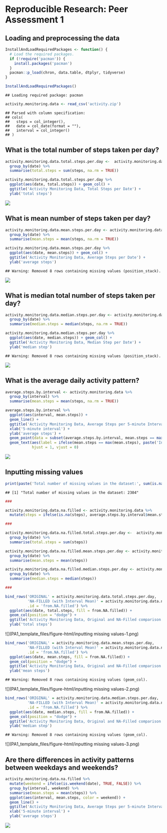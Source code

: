 # Reproducible Research: Peer Assessment 1


## Loading and preprocessing the data

```r
InstallAndLoadRequiredPackages <- function() {
  # Load the required packages.
  if (!require('pacman')) {
    install.packages('pacman')
  }
  pacman::p_load(chron, data.table, dtplyr, tidyverse)
}

InstallAndLoadRequiredPackages()
```

```
## Loading required package: pacman
```

```r
activity.monitoring.data <- read_csv('activity.zip')
```

```
## Parsed with column specification:
## cols(
##   steps = col_integer(),
##   date = col_date(format = ""),
##   interval = col_integer()
## )
```

## What is the total number of steps taken per day?

```r
activity.monitoring.data.total.steps.per.day <-  activity.monitoring.data %>%
  group_by(date) %>%
  summarise(total.steps = sum(steps, na.rm = TRUE)) 

activity.monitoring.data.total.steps.per.day %>%
  ggplot(aes(date, total.steps)) + geom_col() +
  ggtitle('Activity Monitoring Data, Total Steps per Date') +
  ylab('total steps')
```

![](PA1_template_files/figure-html/total_steps_per_day-1.png)<!-- -->

## What is mean number of steps taken per day?

```r
activity.monitoring.data.mean.steps.per.day <- activity.monitoring.data %>%
  group_by(date) %>%
  summarise(mean.steps = mean(steps, na.rm = TRUE)) 

activity.monitoring.data.mean.steps.per.day %>%
  ggplot(aes(date, mean.steps)) + geom_col() +
  ggtitle('Activity Monitoring Data, Average Steps per Date') +
  ylab('average steps')
```

```
## Warning: Removed 8 rows containing missing values (position_stack).
```

![](PA1_template_files/figure-html/mean_steps_per_day-1.png)<!-- -->

## What is median total number of steps taken per day?

```r
activity.monitoring.data.median.steps.per.day <- activity.monitoring.data %>%
  group_by(date) %>%
  summarise(median.steps = median(steps, na.rm = TRUE)) 

activity.monitoring.data.median.steps.per.day %>%
  ggplot(aes(date, median.steps)) + geom_col() +
  ggtitle('Activity Monitoring Data, Median Step per Date') +
  ylab('median step')
```

```
## Warning: Removed 8 rows containing missing values (position_stack).
```

![](PA1_template_files/figure-html/median_total_steps_per_day-1.png)<!-- -->


## What is the average daily activity pattern?

```r
average.steps.by.interval <- activity.monitoring.data %>%
  group_by(interval) %>%
  summarise(mean.steps = mean(steps, na.rm = TRUE))

average.steps.by.interval %>%
  ggplot(aes(interval, mean.steps)) +
  geom_line() +
  ggtitle('Activity Monitoring Data, Average Steps per 5-minute Interval') +
  xlab('5-minute interval') +
  ylab('average steps') +
  geom_point(data = subset(average.steps.by.interval, mean.steps == max(mean.steps))) +
  geom_text(aes(label = ifelse(mean.steps == max(mean.steps), paste('Interval with max steps: ', interval), '')), 
            hjust = 1, vjust = 0)
```

![](PA1_template_files/figure-html/average_activity_daily_pattern-1.png)<!-- -->

## Inputting missing values

```r
print(paste('Total number of missing values in the dataset:', sum(is.na(activity.monitoring.data$steps))))
```

```
## [1] "Total number of missing values in the dataset: 2304"
```

```r
###

activity.monitoring.data.na.filled <- activity.monitoring.data %>%
  mutate(steps = ifelse(is.na(steps), average.steps.by.interval$mean.steps, steps))

###

activity.monitoring.data.na.filled.total.steps.per.day <-  activity.monitoring.data.na.filled %>%
  group_by(date) %>%
  summarise(total.steps = sum(steps))

activity.monitoring.data.na.filled.mean.steps.per.day <- activity.monitoring.data.na.filled %>%
  group_by(date) %>%
  summarise(mean.steps = mean(steps))

activity.monitoring.data.na.filled.median.steps.per.day <- activity.monitoring.data.na.filled %>%
  group_by(date) %>%
  summarise(median.steps = median(steps))

### 

bind_rows('ORIGINAL' = activity.monitoring.data.total.steps.per.day,
          'NA-FILLED (with Interval Mean)' = activity.monitoring.data.na.filled.total.steps.per.day,
          .id = 'from.NA.filled') %>%
  ggplot(aes(date, total.steps, fill = from.NA.filled)) +
  geom_col(position = "dodge") +
  ggtitle('Activity Monitoring Data, Original and NA-Filled comparison') +
  ylab('total steps')
```

![](PA1_template_files/figure-html/inputting missing values-1.png)<!-- -->

```r
bind_rows('ORIGINAL' = activity.monitoring.data.mean.steps.per.day,
          'NA-FILLED (with Interval Mean)' = activity.monitoring.data.na.filled.mean.steps.per.day,
          .id = 'from.NA.filled') %>%
  ggplot(aes(date, mean.steps, fill = from.NA.filled)) +
  geom_col(position = "dodge") +
  ggtitle('Activity Monitoring Data, Original and NA-Filled comparison') +
  ylab('mean steps')
```

```
## Warning: Removed 8 rows containing missing values (geom_col).
```

![](PA1_template_files/figure-html/inputting missing values-2.png)<!-- -->

```r
bind_rows('ORIGINAL' = activity.monitoring.data.median.steps.per.day,
          'NA-FILLED (with Interval Mean)' = activity.monitoring.data.na.filled.median.steps.per.day,
          .id = 'from.NA.filled') %>%
  ggplot(aes(date, median.steps, fill = from.NA.filled)) +
  geom_col(position = "dodge") +
  ggtitle('Activity Monitoring Data, Original and NA-Filled comparison') +
  ylab('median step')
```

```
## Warning: Removed 8 rows containing missing values (geom_col).
```

![](PA1_template_files/figure-html/inputting missing values-3.png)<!-- -->


## Are there differences in activity patterns between weekdays and weekends?

```r
activity.monitoring.data.na.filled %>%
  mutate(weekend = ifelse(is.weekend(date), TRUE, FALSE)) %>%
  group_by(interval, weekend) %>%
  summarise(mean.steps = mean(steps)) %>%
  ggplot(aes(interval, mean.steps, color = weekend)) + 
  geom_line() +
  ggtitle('Activity Monitoring Data, Average Steps per 5-minute Interval') +
  xlab('5-minute interval') +
  ylab('average steps')
```

![](PA1_template_files/figure-html/weekdays_and_weekends-1.png)<!-- -->
